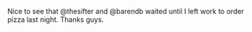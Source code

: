 <!--
id: 200547158
link: http://kevinisom.info/post/200547158/nice-to-see-that-thesifter-and-barendb-waited
slug: nice-to-see-that-thesifter-and-barendb-waited
date: Wed Sep 30 2009 14:34:05 GMT+1300 (NZDT)
raw: {"blog_name":"kevinisom","id":200547158,"post_url":"http://kevinisom.info/post/200547158/nice-to-see-that-thesifter-and-barendb-waited","slug":"nice-to-see-that-thesifter-and-barendb-waited","type":"text","date":"2009-09-30 01:34:05 GMT","timestamp":1254274445,"state":"published","format":"html","reblog_key":"rtU1W3YU","tags":[],"short_url":"http://tmblr.co/Zw68YyBz1jM","highlighted":[],"feed_item":"http://twitter.com/kev_nz/statuses/4478030371","from_feed_id":"650289","note_count":0,"title":null,"body":"<p>Nice to see that @thesifter and @barendb waited until I left work to order pizza last night. Thanks guys.</p>"}
publish: 2009-09-030
tags: 
title: null
-->


Nice to see that @thesifter and @barendb waited until I left work to
order pizza last night. Thanks guys.


